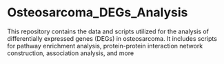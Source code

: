 # Osteosarcoma_DEGs_Analysis
This repository contains the data and scripts utilized for the analysis of differentially expressed genes (DEGs) in osteosarcoma. It includes scripts for pathway enrichment analysis, protein-protein interaction network construction, association analysis, and more
